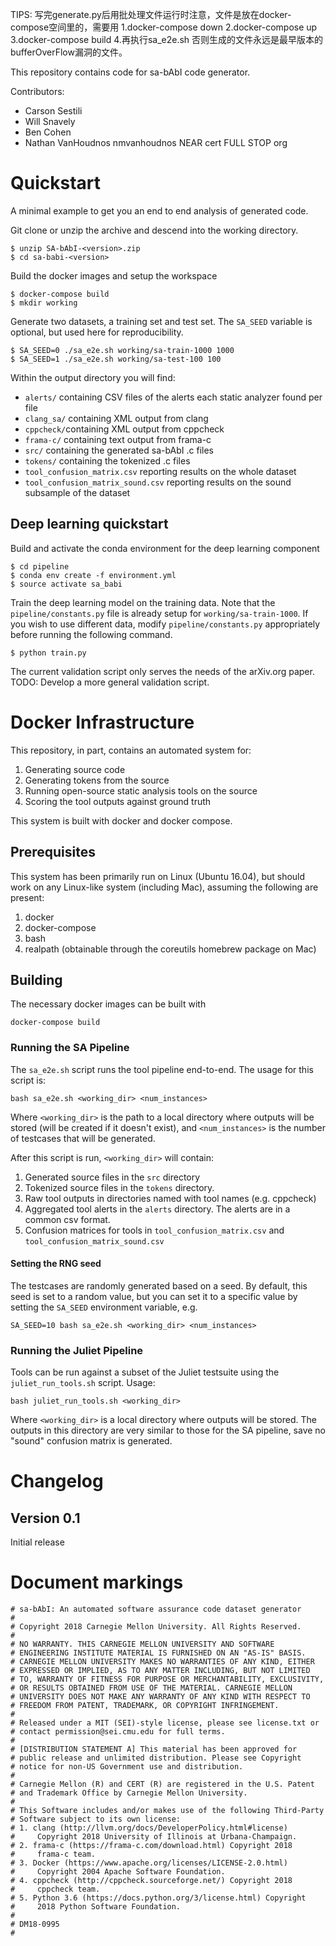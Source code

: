 TIPS:
写完generate.py后用批处理文件运行时注意，文件是放在docker-compose空间里的，需要用
1.docker-compose down
2.docker-compose up
3.docker-compose build
4.再执行sa_e2e.sh
否则生成的文件永远是最早版本的bufferOverFlow漏洞的文件。












This repository contains code for sa-bAbI code generator.

Contributors:
* Carson Sestili
* Will Snavely
* Ben Cohen
* Nathan VanHoudnos nmvanhoudnos NEAR cert FULL STOP org

# Quickstart
A minimal example to get you an end to end analysis of generated code.

Git clone or unzip the archive and descend into the working directory.
```
$ unzip SA-bAbI-<version>.zip
$ cd sa-babi-<version>
```

Build the docker images and setup the workspace
```
$ docker-compose build
$ mkdir working
```

Generate two datasets, a training set and test set. The `SA_SEED` variable
is optional, but used here for reproducibility.
```
$ SA_SEED=0 ./sa_e2e.sh working/sa-train-1000 1000
$ SA_SEED=1 ./sa_e2e.sh working/sa-test-100 100
```

Within the output directory you will find:

* `alerts/` containing CSV files of the alerts each static analyzer found per file
* `clang_sa/` containing XML output from clang
* `cppcheck/`containing XML output from cppcheck
* `frama-c/` containing text output from frama-c
* `src/` containing the generated sa-bAbI .c files
* `tokens/` containing the tokenized .c files
* `tool_confusion_matrix.csv` reporting results on the whole dataset
* `tool_confusion_matrix_sound.csv` reporting results on the sound subsample of the dataset

## Deep learning quickstart
Build and activate the conda environment for the deep learning component
```
$ cd pipeline
$ conda env create -f environment.yml
$ source activate sa_babi
```

Train the deep learning model on the training data.
Note that the `pipeline/constants.py` file is already setup for
`working/sa-train-1000`. If you wish to
use different data, modify `pipeline/constants.py` appropriately before
running the following command.
```
$ python train.py
```

The current validation script only serves the needs of the arXiv.org paper.
TODO: Develop a more general validation script.

# Docker Infrastructure
This repository, in part, contains an automated system for:

1) Generating source code
2) Generating tokens from the source
3) Running open-source static analysis tools on the source
4) Scoring the tool outputs against ground truth

This system is built with docker and docker compose.

## Prerequisites
This system has been primarily run on Linux (Ubuntu 16.04), but should work on
any Linux-like system (including Mac), assuming the following are present:
1) docker
2) docker-compose
3) bash
4) realpath (obtainable through the coreutils homebrew package on Mac)

## Building
The necessary docker images can be built with
```
docker-compose build
```

### Running the SA Pipeline
The `sa_e2e.sh` script runs the tool pipeline end-to-end. The usage
for this script is:
```
bash sa_e2e.sh <working_dir> <num_instances>
```
Where `<working_dir>` is the path to a local directory where outputs will be
stored (will be created if it doesn't exist), and `<num_instances>` is the
number of testcases that will be generated.

After this script is run, `<working_dir>` will contain:
1) Generated source files in the `src` directory
2) Tokenized source files in the `tokens` directory.
3) Raw tool outputs in directories named with tool names (e.g. cppcheck)
4) Aggregated tool alerts in the `alerts` directory. The alerts are in a common csv format.
5) Confusion matrices for tools in `tool_confusion_matrix.csv` and `tool_confusion_matrix_sound.csv`

#### Setting the RNG seed
The testcases are randomly generated based on a seed. By default, this
seed is set to a random value, but you can set it to a specific value
by setting the `SA_SEED` environment variable, e.g.
```
SA_SEED=10 bash sa_e2e.sh <working_dir> <num_instances>
```

### Running the Juliet Pipeline
Tools can be run against a subset of the Juliet testsuite using
the `juliet_run_tools.sh` script. Usage:
```
bash juliet_run_tools.sh <working_dir>
```
Where `<working_dir>` is a local directory where outputs will be stored.
The outputs in this directory are very similar to those for the SA pipeline,
save no "sound" confusion matrix is generated.


# Changelog

## Version 0.1

Initial release
# Document markings
```
# sa-bAbI: An automated software assurance code dataset generator
# 
# Copyright 2018 Carnegie Mellon University. All Rights Reserved.
#
# NO WARRANTY. THIS CARNEGIE MELLON UNIVERSITY AND SOFTWARE
# ENGINEERING INSTITUTE MATERIAL IS FURNISHED ON AN "AS-IS" BASIS.
# CARNEGIE MELLON UNIVERSITY MAKES NO WARRANTIES OF ANY KIND, EITHER
# EXPRESSED OR IMPLIED, AS TO ANY MATTER INCLUDING, BUT NOT LIMITED
# TO, WARRANTY OF FITNESS FOR PURPOSE OR MERCHANTABILITY, EXCLUSIVITY,
# OR RESULTS OBTAINED FROM USE OF THE MATERIAL. CARNEGIE MELLON
# UNIVERSITY DOES NOT MAKE ANY WARRANTY OF ANY KIND WITH RESPECT TO
# FREEDOM FROM PATENT, TRADEMARK, OR COPYRIGHT INFRINGEMENT.
#
# Released under a MIT (SEI)-style license, please see license.txt or
# contact permission@sei.cmu.edu for full terms.
#
# [DISTRIBUTION STATEMENT A] This material has been approved for
# public release and unlimited distribution. Please see Copyright
# notice for non-US Government use and distribution.
# 
# Carnegie Mellon (R) and CERT (R) are registered in the U.S. Patent
# and Trademark Office by Carnegie Mellon University.
#
# This Software includes and/or makes use of the following Third-Party
# Software subject to its own license:
# 1. clang (http://llvm.org/docs/DeveloperPolicy.html#license)
#     Copyright 2018 University of Illinois at Urbana-Champaign.
# 2. frama-c (https://frama-c.com/download.html) Copyright 2018
#     frama-c team.
# 3. Docker (https://www.apache.org/licenses/LICENSE-2.0.html)
#     Copyright 2004 Apache Software Foundation.
# 4. cppcheck (http://cppcheck.sourceforge.net/) Copyright 2018
#     cppcheck team.
# 5. Python 3.6 (https://docs.python.org/3/license.html) Copyright
#     2018 Python Software Foundation.
# 
# DM18-0995
# 
```
